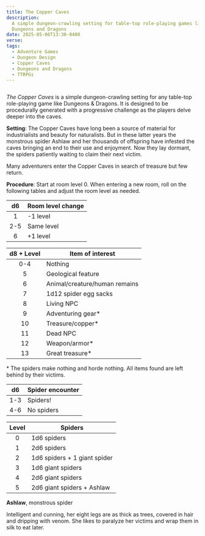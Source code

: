 ```yaml
---
title: The Copper Caves
description:
  A simple dungeon-crawling setting for table-top role-playing games like
  Dungeons and Dragons
date: 2025-05-06T13:30-0400
verse:
tags:
  - Adventure Games
  - Dungeon Design
  - Copper Caves
  - Dungeons and Dragons
  - TTRPGs
---
```


<img alt="" src="https://upload.wikimedia.org/wikipedia/commons/thumb/d/d0/Titelhoofd_met_kruisspin_en_spinnenweb%2C_RP-P-1944-2688.jpg/1024px-Titelhoofd_met_kruisspin_en_spinnenweb%2C_RP-P-1944-2688.jpg" />

_The Copper Caves_ is a simple dungeon-crawling setting for any table-top
role-playing game like Dungeons & Dragons. It is designed to be procedurally
generated with a progressive challenge as the players delve deeper into the
caves.

**Setting**: The Copper Caves have long been a source of material for
industrialists and beauty for naturalists. But in these latter years the
monstrous spider Ashlaw and her thousands of offspring have infested the caves
bringing an end to their use and enjoyment. Now they lay dormant, the spiders
patiently waiting to claim their next victim.

Many adventurers enter the Copper Caves in search of treasure but few return.

**Procedure**: Start at room level 0. When entering a new room, roll on the
following tables and adjust the room level as needed.

| d6  | Room level change |
| :-: | ----------------- |
|  1  | -1 level          |
| 2-5 | Same level        |
|  6  | +1 level          |

| d8 + Level | Item of interest              |
| :--------: | ----------------------------- |
|    0-4     | Nothing                       |
|     5      | Geological feature            |
|     6      | Animal/creature/human remains |
|     7      | 1d12 spider egg sacks         |
|     8      | Living NPC                    |
|     9      | Adventuring gear\*            |
|     10     | Treasure/copper\*             |
|     11     | Dead NPC                      |
|     12     | Weapon/armor\*                |
|     13     | Great treasure\*              |

\* The spiders make nothing and horde nothing. All items found are left behind
by their victims.

| d6  | Spider encounter |
| :-: | ---------------- |
| 1-3 | Spiders!         |
| 4-6 | No spiders       |

| Level | Spiders                      |
| :---: | ---------------------------- |
|   0   | 1d6 spiders                  |
|   1   | 2d6 spiders                  |
|   2   | 1d6 spiders + 1 giant spider |
|   3   | 1d6 giant spiders            |
|   4   | 2d6 giant spiders            |
|   5   | 2d6 giant spiders + Ashlaw   |

**Ashlaw**, monstrous spider

Intelligent and cunning, her eight legs are as thick as trees, covered in hair
and dripping with venom. She likes to paralyze her victims and wrap them in silk
to eat later.
